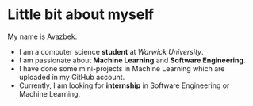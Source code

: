 # Little bit about myself

My name is Avazbek.
- I am a computer science **student** at _Warwick University_.
- I am passionate about **Machine Learning** and **Software Engineering**.
- I have done some mini-projects in Machine Learning which are uploaded in my GitHub account.
- Currently, I am looking for **internship** in Software Engineering or Machine Learning.

